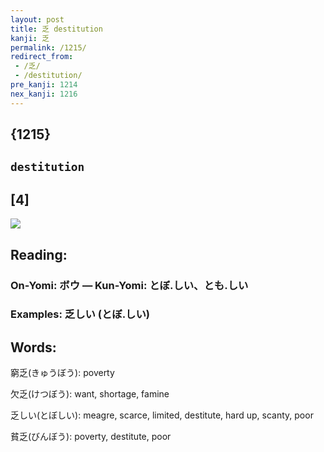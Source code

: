 ```yaml
---
layout: post
title: 乏 destitution
kanji: 乏
permalink: /1215/
redirect_from:
 - /乏/
 - /destitution/
pre_kanji: 1214
nex_kanji: 1216
---
```


## {1215}

## `destitution`

## [4]

<div class="stroke"><img src="E4B98F.png" /></div>

## Reading:

### On-Yomi: ボウ &mdash; Kun-Yomi: とぼ.しい、とも.しい

### Examples: 乏しい (とぼ.しい)

## Words:

窮乏(きゅうぼう): poverty

欠乏(けつぼう): want, shortage, famine

乏しい(とぼしい): meagre, scarce, limited, destitute, hard up, scanty, poor

貧乏(びんぼう): poverty, destitute, poor
